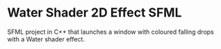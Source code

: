 # Water Shader 2D Effect SFML
 SFML project in C++ that launches a window with coloured falling drops with a Water shader effect.
